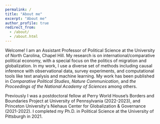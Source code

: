 ```yaml
---
permalink: /
title: "About me"
excerpt: "About me"
author_profile: true
redirect_from: 
  - /about/
  - /about.html
---
```


Welcome! I am an Assistant Professor of Political Science at the University of North Carolina, Chapel Hill. My research is on international/comparative political economy, with a special focus on the politics of migration and globalization. In my work, I use a diverse set of methods including causal inference with observational data, survey experiments, and computational tools like text analysis and machine learning. My work has been published in *Comparative Political Studies*, *Nature Communication*, and *the Proceedings of the National Academy of Sciences* among others. 

Previously I was a postdoctoral fellow at Perry World House’s Borders and Boundaries Project at University of Pennsylvania (2022-2023), and Princeton University's Niehaus Center for Globalization & Governance (2021-2022). I completed my Ph.D. in Political Science at the University of Pittsburgh in 2021. 



